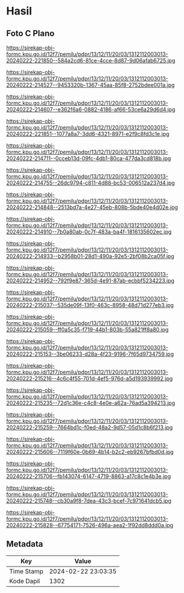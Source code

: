 # Hasil

## Foto C Plano

https://sirekap-obj-formc.kpu.go.id/12f7/pemilu/pdpr/13/12/11/20/03/1312112003013-20240222-221850--584a2cd6-81ce-4cce-8d87-9d06afab6725.jpg

https://sirekap-obj-formc.kpu.go.id/12f7/pemilu/pdpr/13/12/11/20/03/1312112003013-20240222-214527--9453320b-1367-45aa-85f8-2752bdee001a.jpg

https://sirekap-obj-formc.kpu.go.id/12f7/pemilu/pdpr/13/12/11/20/03/1312112003013-20240222-214607--e362f6a6-0882-4186-af66-53ce6a29d6d4.jpg

https://sirekap-obj-formc.kpu.go.id/12f7/pemilu/pdpr/13/12/11/20/03/1312112003013-20240222-221851--1077a8a7-3dd6-4321-8971-e2f9c8fd3c1e.jpg

https://sirekap-obj-formc.kpu.go.id/12f7/pemilu/pdpr/13/12/11/20/03/1312112003013-20240222-214711--0cceb13d-09fc-4db1-80ca-477da3cd818b.jpg

https://sirekap-obj-formc.kpu.go.id/12f7/pemilu/pdpr/13/12/11/20/03/1312112003013-20240222-214755--26dc9794-c811-4d88-bc53-006512a237d4.jpg

https://sirekap-obj-formc.kpu.go.id/12f7/pemilu/pdpr/13/12/11/20/03/1312112003013-20240222-214848--2513bd7a-4e27-45eb-808b-5bde40e4d02e.jpg

https://sirekap-obj-formc.kpu.go.id/12f7/pemilu/pdpr/13/12/11/20/03/1312112003013-20240222-214910--7b0a80ab-0c7f-483a-ba4f-1816135602ec.jpg

https://sirekap-obj-formc.kpu.go.id/12f7/pemilu/pdpr/13/12/11/20/03/1312112003013-20240222-214933--b2958b01-28d1-490a-92e5-2bf08b2ca05f.jpg

https://sirekap-obj-formc.kpu.go.id/12f7/pemilu/pdpr/13/12/11/20/03/1312112003013-20240222-214952--792f9e87-365d-4e91-87ab-ecbbf5234223.jpg

https://sirekap-obj-formc.kpu.go.id/12f7/pemilu/pdpr/13/12/11/20/03/1312112003013-20240222-215037--535de09f-13f0-463c-8958-48d71d277eb3.jpg

https://sirekap-obj-formc.kpu.go.id/12f7/pemilu/pdpr/13/12/11/20/03/1312112003013-20240222-215059--ff0a5c35-f719-44b1-803b-55a821ff8a80.jpg

https://sirekap-obj-formc.kpu.go.id/12f7/pemilu/pdpr/13/12/11/20/03/1312112003013-20240222-215153--3be06233-d28a-4f23-9196-7f65d9734759.jpg

https://sirekap-obj-formc.kpu.go.id/12f7/pemilu/pdpr/13/12/11/20/03/1312112003013-20240222-215216--4c6c4f55-701d-4ef5-976d-a5d193939992.jpg

https://sirekap-obj-formc.kpu.go.id/12f7/pemilu/pdpr/13/12/11/20/03/1312112003013-20240222-215235--72d1c36e-c4c8-4e0e-a62a-76ad5a394213.jpg

https://sirekap-obj-formc.kpu.go.id/12f7/pemilu/pdpr/13/12/11/20/03/1312112003013-20240222-215259--7664bd1c-f0ed-48a2-9d57-05d1c8b6f213.jpg

https://sirekap-obj-formc.kpu.go.id/12f7/pemilu/pdpr/13/12/11/20/03/1312112003013-20240222-215606--7119f60e-0b69-4b14-b2c2-eb9267bfbd0d.jpg

https://sirekap-obj-formc.kpu.go.id/12f7/pemilu/pdpr/13/12/11/20/03/1312112003013-20240222-215706--fb143074-6147-4719-8863-a17c8c1e4b3e.jpg

https://sirekap-obj-formc.kpu.go.id/12f7/pemilu/pdpr/13/12/11/20/03/1312112003013-20240222-215748--cb30a9f8-7dea-43c3-bcef-7c971641dcb5.jpg

https://sirekap-obj-formc.kpu.go.id/12f7/pemilu/pdpr/13/12/11/20/03/1312112003013-20240222-215828--67754171-7526-496a-aea2-1f92dd8ddd0a.jpg


## Metadata

| Key        | Value               |
| ---------- | ------------------- |
| Time Stamp | 2024-02-22 23:03:35 |
| Kode Dapil | 1302                |



